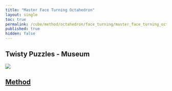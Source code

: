 ```yaml
---
title: "Master Face Turning Octahedron"
layout: single
toc: true
permalink: /cube/method/octahedron/face_turning/master_face_turning_octahedron
published: true
hidden: false
---
```


<head>
  <base target="_blank">
</head>



## Twisty Puzzles - Museum

<a href="https://twistypuzzles.com/app/museum/museum_showitem.php?pkey=1729">
  <img src="https://twistypuzzles.com/museum/large/01729-04.jpg">
</a>



## [Method](/cube/method/octahedron/face_turning/master_face_turning_octahedron/method)